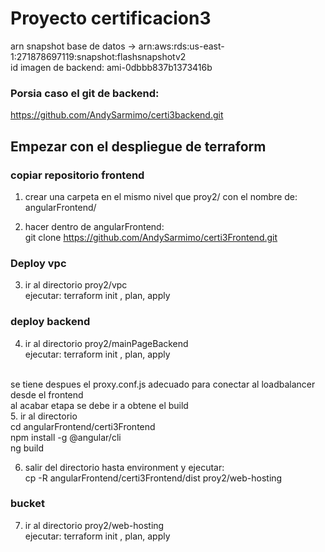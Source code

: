 # Proyecto certificacion3

arn snapshot base de datos -> arn:aws:rds:us-east-1:271878697119:snapshot:flashsnapshotv2    <br />
id imagen de backend:   ami-0dbbb837b1373416b    <br />

### Porsia caso el git de backend:  <br />
https://github.com/AndySarmimo/certi3backend.git  



## Empezar con el despliegue de terraform
### copiar repositorio frontend 
1. crear una carpeta en el mismo nivel que proy2/ con el nombre de:  <br />
angularFrontend/

2. hacer dentro de angularFrontend:  <br />
git clone https://github.com/AndySarmimo/certi3Frontend.git



### Deploy vpc
3. ir al directorio proy2/vpc  <br />
ejecutar:
terraform init , plan, apply

### deploy backend
4. ir al directorio proy2/mainPageBackend <br />
ejecutar:
terraform init , plan, apply
<br />
se tiene despues el proxy.conf.js  adecuado para conectar al loadbalancer desde el frontend
<br />
al acabar etapa se debe ir a obtene el build <br />
5. ir al directorio  <br />
cd angularFrontend/certi3Frontend <br />
npm install -g @angular/cli <br />
ng build <br />

6. salir del directorio hasta environment y ejecutar: <br />
cp -R angularFrontend/certi3Frontend/dist proy2/web-hosting  <br />

### bucket
7. ir al directorio proy2/web-hosting <br />
ejecutar:
terraform init , plan, apply
